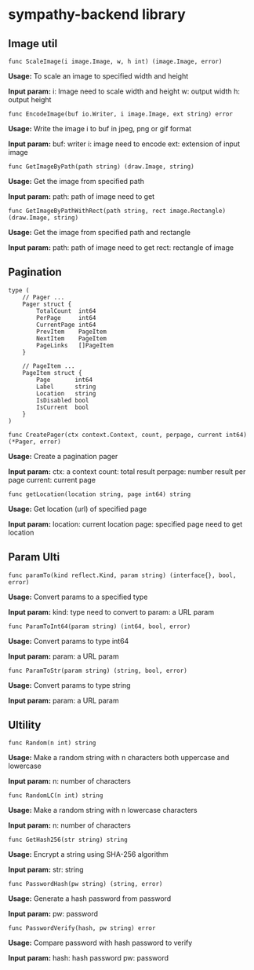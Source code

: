 # sympathy-backend library

## Image util

``` 
func ScaleImage(i image.Image, w, h int) (image.Image, error) 
```
**Usage:** To scale an image to specified width and height

**Input param:**
i: Image need to scale width and height
w: output width
h: output height

```
func EncodeImage(buf io.Writer, i image.Image, ext string) error
```
**Usage:** Write the image i to buf in jpeg, png or gif format

**Input param:**
buf: writer
i: image need to encode
ext: extension of input image

```
func GetImageByPath(path string) (draw.Image, string)
```
**Usage:** Get the image from specified path

**Input param:**
path: path of image need to get

```
func GetImageByPathWithRect(path string, rect image.Rectangle) (draw.Image, string)
```
**Usage:** Get the image from specified path and rectangle

**Input param:**
path: path of image need to get
rect: rectangle of image

## Pagination

```
type (
	// Pager ...
	Pager struct {
		TotalCount  int64
		PerPage     int64
		CurrentPage int64
		PrevItem    PageItem
		NextItem    PageItem
		PageLinks   []PageItem
	}

	// PageItem ...
	PageItem struct {
		Page       int64
		Label      string
		Location   string
		IsDisabled bool
		IsCurrent  bool
	}
)
```

```
func CreatePager(ctx context.Context, count, perpage, current int64) (*Pager, error)
```
**Usage:** Create a pagination pager

**Input param:**
ctx: a context
count: total result
perpage: number result per page
current: current page

```
func getLocation(location string, page int64) string
```
**Usage:** Get location (url) of specified page

**Input param:**
location: current location
page: specified page need to get location

## Param Ulti

```
func paramTo(kind reflect.Kind, param string) (interface{}, bool, error)
```
**Usage:** Convert params to a specified type

**Input param:**
kind: type need to convert to
param: a URL param

```
func ParamToInt64(param string) (int64, bool, error)
```
**Usage:** Convert params to type int64

**Input param:**
param: a URL param

```
func ParamToStr(param string) (string, bool, error)
```
**Usage:** Convert params to type string

**Input param:**
param: a URL param

## Ultility

```
func Random(n int) string
```
**Usage:** Make a random string with n characters both uppercase and lowercase

**Input param:**
n: number of characters

```
func RandomLC(n int) string
```
**Usage:** Make a random string with n lowercase characters

**Input param:**
n: number of characters

```
func GetHash256(str string) string
```
**Usage:** Encrypt a string using SHA-256 algorithm

**Input param:**
str: string

```
func PasswordHash(pw string) (string, error)
```
**Usage:** Generate a hash password from password

**Input param:**
pw: password

```
func PasswordVerify(hash, pw string) error
```
**Usage:** Compare password with hash password to verify

**Input param:**
hash: hash password
pw: password